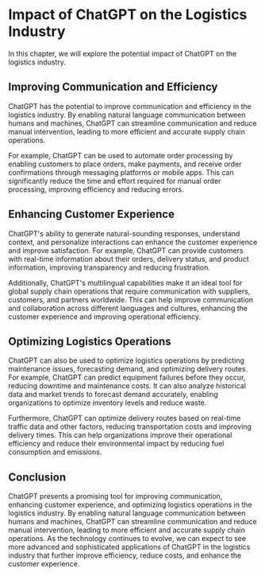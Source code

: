 Impact of ChatGPT on the Logistics Industry
======================================================================================================

In this chapter, we will explore the potential impact of ChatGPT on the logistics industry.

Improving Communication and Efficiency
--------------------------------------

ChatGPT has the potential to improve communication and efficiency in the logistics industry. By enabling natural language communication between humans and machines, ChatGPT can streamline communication and reduce manual intervention, leading to more efficient and accurate supply chain operations.

For example, ChatGPT can be used to automate order processing by enabling customers to place orders, make payments, and receive order confirmations through messaging platforms or mobile apps. This can significantly reduce the time and effort required for manual order processing, improving efficiency and reducing errors.

Enhancing Customer Experience
-----------------------------

ChatGPT's ability to generate natural-sounding responses, understand context, and personalize interactions can enhance the customer experience and improve satisfaction. For example, ChatGPT can provide customers with real-time information about their orders, delivery status, and product information, improving transparency and reducing frustration.

Additionally, ChatGPT's multilingual capabilities make it an ideal tool for global supply chain operations that require communication with suppliers, customers, and partners worldwide. This can help improve communication and collaboration across different languages and cultures, enhancing the customer experience and improving operational efficiency.

Optimizing Logistics Operations
-------------------------------

ChatGPT can also be used to optimize logistics operations by predicting maintenance issues, forecasting demand, and optimizing delivery routes. For example, ChatGPT can predict equipment failures before they occur, reducing downtime and maintenance costs. It can also analyze historical data and market trends to forecast demand accurately, enabling organizations to optimize inventory levels and reduce waste.

Furthermore, ChatGPT can optimize delivery routes based on real-time traffic data and other factors, reducing transportation costs and improving delivery times. This can help organizations improve their operational efficiency and reduce their environmental impact by reducing fuel consumption and emissions.

Conclusion
----------

ChatGPT presents a promising tool for improving communication, enhancing customer experience, and optimizing logistics operations in the logistics industry. By enabling natural language communication between humans and machines, ChatGPT can streamline communication and reduce manual intervention, leading to more efficient and accurate supply chain operations. As the technology continues to evolve, we can expect to see more advanced and sophisticated applications of ChatGPT in the logistics industry that further improve efficiency, reduce costs, and enhance the customer experience.

